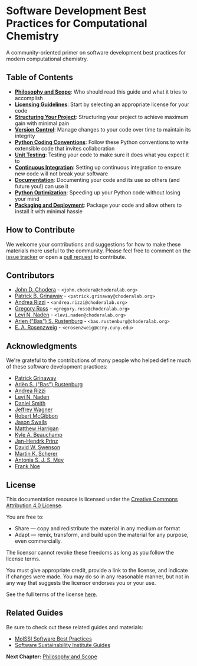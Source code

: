 # Software Development Best Practices for Computational Chemistry

A community-oriented primer on software development best practices for modern computational chemistry.

## Table of Contents

* [__Philosophy and Scope__](https://github.com/choderalab/software-development/blob/master/PHILOSOPHY_AND_SCOPE.md): Who should read this guide and what it tries to accomplish
* [__Licensing Guidelines__](https://github.com/choderalab/software-development/blob/master/LICENSING_GUIDELINES.md): Start by selecting an appropriate license for your code
* [__Structuring Your Project__](https://github.com/choderalab/software-development/blob/master/STRUCTURING_YOUR_PROJECT.md): Structuring your project to achieve maximum gain with minimal pain
* [__Version Control__](https://github.com/choderalab/software-development/blob/master/VERSION_CONTROL.md): Manage changes to your code over time to maintain its integrity
* [__Python Coding Conventions__](https://github.com/choderalab/software-development/blob/master/PYTHON_CODING.md): Follow these Python conventions to write extensible code that invites collaboration
* [__Unit Testing__](https://github.com/choderalab/software-development/blob/master/UNIT_TESTING.md): Testing your code to make sure it does what you expect it to
* [__Continuous Integration__](https://github.com/choderalab/software-development/blob/master/CONTINUOUS_INTEGRATION.md): Setting up continuous integration to ensure new code will not break your software
* [__Documentation__](https://github.com/choderalab/software-development/blob/master/DOCUMENTATION.md): Documenting your code and its use so others (and future you!) can use it
* [__Python Optimization__](https://github.com/choderalab/software-development/blob/master/PYTHON_OPTIMIZATION.md): Speeding up your Python code without losing your mind
* [__Packaging and Deployment__](https://github.com/choderalab/software-development/blob/master/PACKAGING_AND_DEPLOYMENT.md): Package your code and allow others to install it with minimal hassle

## How to Contribute

We welcome your contributions and suggestions for how to make these materials more useful to the community.
Please feel free to comment on the [issue tracker](https://github.com/choderalab/software-development/issues) or open a [pull request](https://github.com/choderalab/software-development/pulls) to contribute.

## Contributors

* [John D. Chodera](https://github.com/jchodera) - `<john.chodera@choderalab.org>`
* [Patrick B. Grinaway](https://github.com/pgrinaway) - `<patrick.grinaway@choderalab.org>`
* [Andrea Rizzi](https://github.com/andrrizzi) - `<andrea.rizzi@choderalab.org>`
* [Gregory Ross](https://github.com/gregoryross) - `<gregory.ross@choderalab.org>`
* [Levi N. Naden](https://github.com/lnaden) - `<levi.naden@choderalab.org>`
* [Arien ("Bas") S. Rustenburg](https://github.com/bas-rustenburg) - `<bas.rustenburg@choderalab.org>`
* [E. A. Rosenzweig](https://github.com/earosenz) - `<erosenzweig@ccny.cuny.edu>`

## Acknowledgments

We're grateful to the contributions of many people who helped define much of these software development practices:
* [Patrick Grinaway](https://github.com/pgrinaway)
* [Ariën S. ("Bas") Rustenburg](https://github.com/bas-rustenburg)
* [Andrea Rizzi](https://github.com/andrrizzi)
* [Levi N. Naden](https://github.com/lnaden)
* [Daniel Smith](https://github.com/dgasmith)
* [Jeffrey Wagner](https://github.com/j-wags)
* [Robert McGibbon](https://github.com/rmcgibbo)
* [Jason Swails](https://github.com/swails)
* [Matthew Harrigan](https://github.com/mpharrigan)
* [Kyle A. Beauchamp](https://github.com/kyleabeauchamp)
* [Jan-Hendrk Prinz](https://github.com/dwhswenson)
* [David W. Swenson](https://github.com/jhprinz)
* [Martin K. Scherer](https://github.com/marscher)
* [Antonia S. J. S. Mey](https://github.com/ppxasjsm)
* [Frank Noe](https://github.com/franknoe)

## License

This documentation resource is licensed under the [Creative Commons Attribution 4.0 License](https://creativecommons.org/licenses/by/4.0/).

You are free to:
* Share — copy and redistribute the material in any medium or format
* Adapt — remix, transform, and build upon the material for any purpose, even commercially.

The licensor cannot revoke these freedoms as long as you follow the license terms.

You must give appropriate credit, provide a link to the license, and indicate if changes were made.
You may do so in any reasonable manner, but not in any way that suggests the licensor endorses you or your use.

See the full terms of the license [here](https://creativecommons.org/licenses/by/4.0/legalcode).

## Related Guides

Be sure to check out these related guides and materials:
* [MolSSI Software Best Practices](https://molssi.org/education/best-practices/)
* [Software Sustainability Institute Guides](https://software.ac.uk/resources/guides)

__Next Chapter:__ [Philosophy and Scope ](https://github.com/choderalab/software-development/blob/master/PHILOSOPHY_AND_SCOPE.md)
